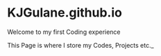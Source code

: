 # KJGulane.github.io

Welcome to my first Coding experience

This Page is where I store my Codes, Projects etc._

